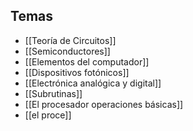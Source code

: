 ## Temas
- [[Teoría de Circuitos]]
- [[Semiconductores]]
- [[Elementos del computador]]
- [[Dispositivos fotónicos]]
- [[Electrónica analógica y digital]]
- [[Subrutinas]]
- [[El procesador operaciones básicas]]
- [[el proce]]